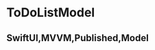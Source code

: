 # ToDoListModel
## SwiftUI,MVVM,Published,Model


### [](https://github.com/IosTanirbergen/ToDoListModel/blob/main/Screen/ToDoList.jpg)
